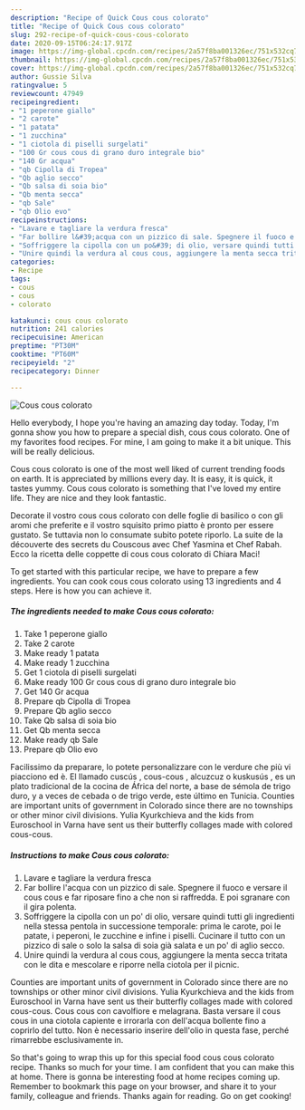 ```yaml
---
description: "Recipe of Quick Cous cous colorato"
title: "Recipe of Quick Cous cous colorato"
slug: 292-recipe-of-quick-cous-cous-colorato
date: 2020-09-15T06:24:17.917Z
image: https://img-global.cpcdn.com/recipes/2a57f8ba001326ec/751x532cq70/cous-cous-colorato-recipe-main-photo.jpg
thumbnail: https://img-global.cpcdn.com/recipes/2a57f8ba001326ec/751x532cq70/cous-cous-colorato-recipe-main-photo.jpg
cover: https://img-global.cpcdn.com/recipes/2a57f8ba001326ec/751x532cq70/cous-cous-colorato-recipe-main-photo.jpg
author: Gussie Silva
ratingvalue: 5
reviewcount: 47949
recipeingredient:
- "1 peperone giallo"
- "2 carote"
- "1 patata"
- "1 zucchina"
- "1 ciotola di piselli surgelati"
- "100 Gr cous cous di grano duro integrale bio"
- "140 Gr acqua"
- "qb Cipolla di Tropea"
- "Qb aglio secco"
- "Qb salsa di soia bio"
- "Qb menta secca"
- "qb Sale"
- "qb Olio evo"
recipeinstructions:
- "Lavare e tagliare la verdura fresca"
- "Far bollire l&#39;acqua con un pizzico di sale. Spegnere il fuoco e versare il cous cous e far riposare fino a che non si raffredda. E poi sgranare con il gira polenta."
- "Soffriggere la cipolla con un po&#39; di olio, versare quindi tutti gli ingredienti nella stessa pentola in successione temporale: prima le carote, poi le patate, i peperoni, le zucchine e infine i piselli. Cucinare il tutto con un pizzico di sale o solo la salsa di soia già salata e un po&#39; di aglio secco."
- "Unire quindi la verdura al cous cous, aggiungere la menta secca tritata con le dita e mescolare e riporre nella ciotola per il picnic."
categories:
- Recipe
tags:
- cous
- cous
- colorato

katakunci: cous cous colorato 
nutrition: 241 calories
recipecuisine: American
preptime: "PT30M"
cooktime: "PT60M"
recipeyield: "2"
recipecategory: Dinner

---
```



![Cous cous colorato](https://img-global.cpcdn.com/recipes/2a57f8ba001326ec/751x532cq70/cous-cous-colorato-recipe-main-photo.jpg)

Hello everybody, I hope you're having an amazing day today. Today, I'm gonna show you how to prepare a special dish, cous cous colorato. One of my favorites food recipes. For mine, I am going to make it a bit unique. This will be really delicious.

Cous cous colorato is one of the most well liked of current trending foods on earth. It is appreciated by millions every day. It is easy, it is quick, it tastes yummy. Cous cous colorato is something that I've loved my entire life. They are nice and they look fantastic.

Decorate il vostro cous cous colorato con delle foglie di basilico o con gli aromi che preferite e il vostro squisito primo piatto è pronto per essere gustato. Se tuttavia non lo consumate subito potete riporlo. La suite de la découverte des secrets du Couscous avec Chef Yasmina et Chef Rabah. Ecco la ricetta delle coppette di cous cous colorato di Chiara Maci!


To get started with this particular recipe, we have to prepare a few ingredients. You can cook cous cous colorato using 13 ingredients and 4 steps. Here is how you can achieve it.

<!--inarticleads1-->

##### The ingredients needed to make Cous cous colorato:

1. Take 1 peperone giallo
1. Take 2 carote
1. Make ready 1 patata
1. Make ready 1 zucchina
1. Get 1 ciotola di piselli surgelati
1. Make ready 100 Gr cous cous di grano duro integrale bio
1. Get 140 Gr acqua
1. Prepare qb Cipolla di Tropea
1. Prepare Qb aglio secco
1. Take Qb salsa di soia bio
1. Get Qb menta secca
1. Make ready qb Sale
1. Prepare qb Olio evo


Facilissimo da preparare, lo potete personalizzare con le verdure che più vi piacciono ed è. El llamado cuscús , cous-cous , alcuzcuz o kuskusús , es un plato tradicional de la cocina de África del norte, a base de sémola de trigo duro, y a veces de cebada o de trigo verde, este último en Tunicia. Counties are important units of government in Colorado since there are no townships or other minor civil divisions. Yulia Kyurkchieva and the kids from Euroschool in Varna have sent us their butterfly collages made with colored cous-cous. 

<!--inarticleads2-->

##### Instructions to make Cous cous colorato:

1. Lavare e tagliare la verdura fresca
1. Far bollire l&#39;acqua con un pizzico di sale. Spegnere il fuoco e versare il cous cous e far riposare fino a che non si raffredda. E poi sgranare con il gira polenta.
1. Soffriggere la cipolla con un po&#39; di olio, versare quindi tutti gli ingredienti nella stessa pentola in successione temporale: prima le carote, poi le patate, i peperoni, le zucchine e infine i piselli. Cucinare il tutto con un pizzico di sale o solo la salsa di soia già salata e un po&#39; di aglio secco.
1. Unire quindi la verdura al cous cous, aggiungere la menta secca tritata con le dita e mescolare e riporre nella ciotola per il picnic.


Counties are important units of government in Colorado since there are no townships or other minor civil divisions. Yulia Kyurkchieva and the kids from Euroschool in Varna have sent us their butterfly collages made with colored cous-cous. Cous cous con cavolfiore e melagrana. Basta versare il cous cous in una ciotola capiente e irrorarla con dell&#39;acqua bollente fino a coprirlo del tutto. Non è necessario inserire dell&#39;olio in questa fase, perché rimarrebbe esclusivamente in. 

So that's going to wrap this up for this special food cous cous colorato recipe. Thanks so much for your time. I am confident that you can make this at home. There is gonna be interesting food at home recipes coming up. Remember to bookmark this page on your browser, and share it to your family, colleague and friends. Thanks again for reading. Go on get cooking!
